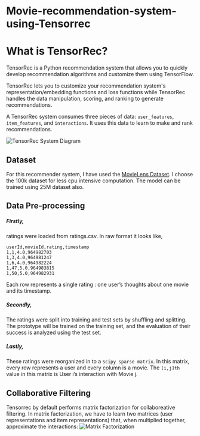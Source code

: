 # Movie-recommendation-system-using-Tensorrec

# What is TensorRec?
TensorRec is a Python recommendation system that allows you to quickly develop recommendation algorithms and customize them using TensorFlow.

TensorRec lets you to customize your recommendation system's representation/embedding functions and loss functions while TensorRec handles the data manipulation, scoring, and ranking to generate recommendations.

A TensorRec system consumes three pieces of data: `user_features`, `item_features`, and `interactions`. It uses this data to learn to make and rank recommendations.

![TensorRec System Diagram](https://raw.githubusercontent.com/jfkirk/tensorrec/master/examples/system_diagram.png)

## Dataset
For this recommender system, I have used the [MovieLens Dataset](https://grouplens.org/datasets/movielens/).
I choose the 100k dataset for less cpu intensive computation. The model can be trained using 25M dataset also.

## Data Pre-processing

  ##### Firstly,
  ratings were loaded from ratings.csv. 
  In raw format it looks like,

  ```
  userId,movieId,rating,timestamp
  1,1,4.0,964982703
  1,3,4.0,964981247
  1,6,4.0,964982224
  1,47,5.0,964983815
  1,50,5.0,964982931
  ```

  Each row represents a single rating : one user’s thoughts about one movie and its timestamp.
  
  ##### Secondly,
  The ratings were split into training and test sets by shuffling and splitting. The prototype will be trained on the training set, and the evaluation of their success is analyzed using the test set.
  
  ##### Lastly,
  These ratings were reorganized in to a `Scipy sparse matrix`. In this matrix, every row represents a user and every column is a movie. The `[i,j]th` value in this matrix is  User i’s interaction with Movie j.
  
  
## Collaborative Filtering
Tensorrec by default performs matrix factorization for collaboreative filtering. In matrix factorization, we have to learn two matrices (user representations and item representations) that, when multiplied together, approximate the interactions:
![Matrix Factorization](https://upload.wikimedia.org/wikipedia/commons/thumb/f/f9/NMF.png/400px-NMF.png)






